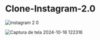 # Clone-Instagram-2.0
![instagram 2 0](https://github.com/user-attachments/assets/f843b6fd-a1c8-4bb0-8034-ad2645a48ead)

![Captura de tela 2024-10-16 122316](https://github.com/user-attachments/assets/f4f79ec5-50b8-4434-a536-170562a35a12)
